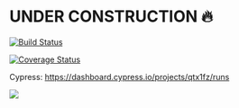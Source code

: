 <p align="center">
<h1> UNDER CONSTRUCTION 🔥</h1>

[![Build Status](https://travis-ci.org/alfdocimo/alfdocimo-dev.svg?branch=master)](https://travis-ci.org/alfdocimo/alfdocimo-dev)

[![Coverage Status](https://coveralls.io/repos/github/alfdocimo/alfdocimo-dev/badge.svg?branch=master)](https://coveralls.io/github/alfdocimo/alfdocimo-dev?branch=master)

Cypress: https://dashboard.cypress.io/projects/qtx1fz/runs

  <img src="https://media.giphy.com/media/OMeGDxdAsMPzW/giphy.gif"/>
  
</p>
